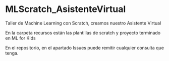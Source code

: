 # MLScratch_AsistenteVirtual
Taller de Machine Learning con Scratch, creamos nuestro Asistente Virtual

En la carpeta recursos están las plantillas de scratch y proyecto terminado en ML for Kids

En el repositorio, en el apartado Issues puede remitir cualquier consulta que tenga.
